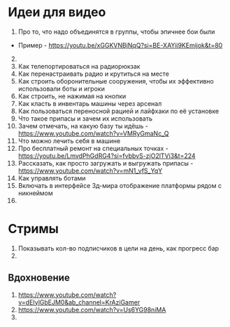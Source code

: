 # Идеи для видео
1. Про то, что надо объединятся в группы, чтобы эпичнее бои были
  - Пример - https://youtu.be/xGGKVNBjNqQ?si=BE-XAYii9KEmijok&t=80
2. 
3. Как телепортироваться на радиорюкзак
4. Как перенастраивать радио и крутиться на месте
5. Как строить оборонительные сооружения, чтобы их эффективно использовали боты и игроки
6. Как строить, не нажимая на кнопки
7. Как класть в инвентарь машины через арсенал
8. Как пользоваться переносной рацией и лайфхаки по её установке
9. Что такое припасы и зачем их использовать
10. Зачем отмечать, на какую базу ты идёшь - https://www.youtube.com/watch?v=VMRyGmaNc_Q
11. Что можно лечить себя в машине
12. Про бесплатный ремонт на специальных точках - https://youtu.be/LmvdPhGdRG4?si=fvbbvS-zjO2lTVi3&t=224
13. Рассказать, как просто загружать и выгружать припасы - https://www.youtube.com/watch?v=mN1_vfS_YqY
14. Как управлять ботами
15. Включать в интерфейсе 3д-мира отображение платформы рядом с никнеймом
16. 



# Стримы
1. Показывать кол-во подписчиков в цели на день, как прогресс бар
2. 

## Вдохновение
1. https://www.youtube.com/watch?v=dEIylGbEJM0&ab_channel=KrAziGamer
2. https://www.youtube.com/watch?v=Us6YG98niMA
3. 
